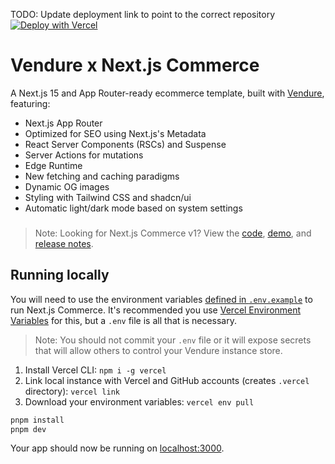 TODO: Update deployment link to point to the correct repository
[![Deploy with Vercel](https://vercel.com/button)](https://vercel.com/new/clone?repository-url=https%3A%2F%2Fgithub.com%2Fvercel%2Fcommerce&project-name=commerce&repo-name=commerce&demo-title=Next.js%20Commerce&demo-url=https%3A%2F%2Fdemo.vercel.store&demo-image=https%3A%2F%2Fbigcommerce-demo-asset-ksvtgfvnd.vercel.app%2Fbigcommerce.png&env=COMPANY_NAME,SHOPIFY_REVALIDATION_SECRET,SHOPIFY_STORE_DOMAIN,SHOPIFY_STOREFRONT_ACCESS_TOKEN,SITE_NAME,TWITTER_CREATOR,TWITTER_SITE)

# Vendure x Next.js Commerce

A Next.js 15 and App Router-ready ecommerce template, built with [Vendure](https://vendure.io), featuring:

- Next.js App Router
- Optimized for SEO using Next.js's Metadata
- React Server Components (RSCs) and Suspense
- Server Actions for mutations
- Edge Runtime
- New fetching and caching paradigms
- Dynamic OG images
- Styling with Tailwind CSS and shadcn/ui
- Automatic light/dark mode based on system settings

<h3 id="v1-note"></h3>

> Note: Looking for Next.js Commerce v1? View
> the [code](https://github.com/vercel/commerce/tree/v1), [demo](https://commerce-v1.vercel.store),
> and [release notes](https://github.com/vercel/commerce/releases/tag/v1).

## Running locally

You will need to use the environment variables [defined in `.env.example`](.env.example) to run Next.js Commerce. It's
recommended you use [Vercel Environment Variables](https://vercel.com/docs/concepts/projects/environment-variables) for
this, but a `.env` file is all that is necessary.

> Note: You should not commit your `.env` file or it will expose secrets that will allow others to control your Vendure
> instance
> store.

1. Install Vercel CLI: `npm i -g vercel`
2. Link local instance with Vercel and GitHub accounts (creates `.vercel` directory): `vercel link`
3. Download your environment variables: `vercel env pull`

```bash
pnpm install
pnpm dev
```

Your app should now be running on [localhost:3000](http://localhost:3000/).
